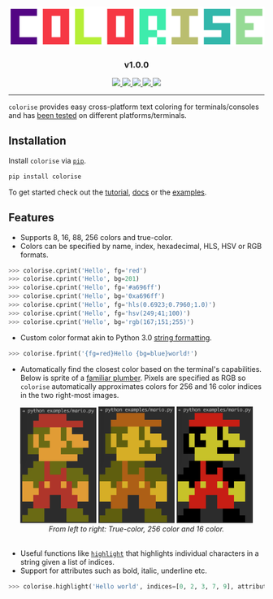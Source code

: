 <center>
    <img src="docs/images/colorise-logo.png" />
    <h3 align="center">v1.0.0</h3>
    <div align="center">
        <a href="https://travis-ci.org/MisanthropicBit/colorise">
            <img src="https://travis-ci.org/MisanthropicBit/colorise.svg?branch=master" />
        </a>
        <a href="/LICENSE">
            <img src="https://img.shields.io/github/license/MisanthropicBit/colorise.svg" />
        </a>
        <a href="https://pypi.org/project/colorise/">
            <img src="https://img.shields.io/pypi/v/colorise.svg" />
        </a>
        <a href="https://pypi.org/project/colorise/">
            <img src="https://img.shields.io/pypi/wheel/colorise" />
        </a>
        <img src="https://img.shields.io/pypi/pyversions/colorise.svg" />
    </div>
</center>

---

`colorise` provides easy cross-platform text coloring for terminals/consoles and
has [been tested](/TESTED_ON.md) on different platforms/terminals.

## Installation

Install `colorise` via [`pip`](https://pip.pypa.io/en/latest/).

```bash
pip install colorise
```

To get started check out the [tutorial](), [docs]() or the [examples]().

## Features

* Supports 8, 16, 88, 256 colors and true-color.
* Colors can be specified by name, index, hexadecimal, HLS, HSV or RGB formats.

```python
>>> colorise.cprint('Hello', fg='red')
>>> colorise.cprint('Hello', bg=201)
>>> colorise.cprint('Hello', fg='#a696ff')
>>> colorise.cprint('Hello', bg='0xa696ff')
>>> colorise.cprint('Hello', fg='hls(0.6923;0.7960;1.0)')
>>> colorise.cprint('Hello', fg='hsv(249;41;100)')
>>> colorise.cprint('Hello', bg='rgb(167;151;255)')
```

* Custom color format akin to Python 3.0 [string formatting](https://docs.python.org/3.7/library/stdtypes.html#str.format).

```python
>>> colorise.fprint('{fg=red}Hello {bg=blue}world!')
```

* Automatically find the closest color based on the terminal's
  capabilities. Below is sprite of a [familiar plumber](/examples/mario.py).
  Pixels are specified as RGB so `colorise` automatically approximates colors
  for 256 and 16 color indices in the two right-most images.

<div align="center">
    <img src="/docs/images/mario-true-color.png" width="150" />
    <img src="/docs/images/mario-256-color.png" width="150" />
    <img src="/docs/images/mario-16-color.png" width="150" />
</div>
<div align="center">
    <i>From left to right: True-color, 256 color and 16 color.</i>
</div>
<br />

* Useful functions like [`highlight`](/examples/highlighting.py) that highlights
  individual characters in a string given a list of indices.
* Support for attributes such as bold, italic, underline etc.

```python
>>> colorise.highlight('Hello world', indices=[0, 2, 3, 7, 9], attributes=[Attr.Italic])
```
